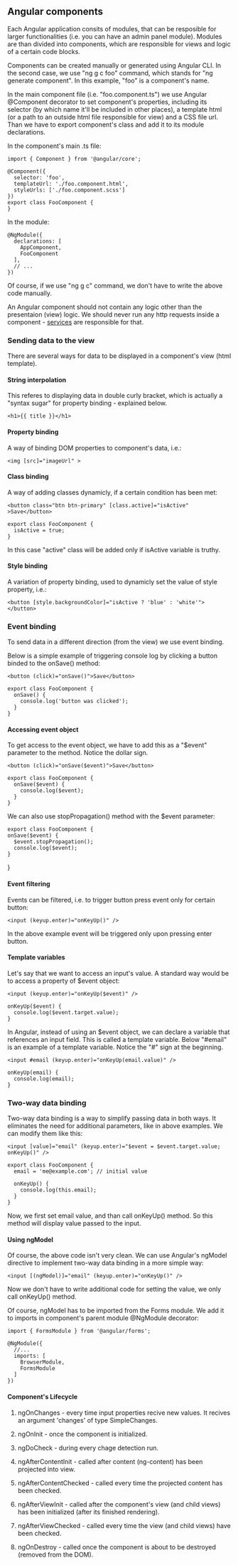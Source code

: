 ## Angular components

Each Angular application consits of modules, that can be resposible for larger functionalities (i.e. you can have an admin panel module). Modules are than divided into components, which are responsible for views and logic of a certain code blocks.

Components can be created manually or generated using Angular CLI. In the second case, we use "ng g c foo" command, which stands for "ng generate component". In this example, "foo" is a component's name.

In the main component file (i.e. "foo.component.ts") we use Angular @Component decorator to set component's properties, including its selector (by which name it'll be included in other places), a template html (or a path to an outside html file responsible for view) and a CSS file url. Than we have to export component's class and add it to its module declarations.

In the component's main .ts file:

    import { Component } from '@angular/core';

    @Component({
      selector: 'foo',
      templateUrl: './foo.component.html',
      styleUrls: ['./foo.component.scss']
    })
    export class FooComponent {
    }

In the module:

    @NgModule({
      declarations: [
        AppComponent,
        FooComponent
      ],
      // ...
    })

Of course, if we use "ng g c" command, we don't have to write the above code manually.

An Angular component should not contain any logic other than the presentaion (view) logic. We should never run any http requests inside a component - [services](https://github.com/JarekSopinski/TIL/blob/master/Angular/Services.md) are responsible for that.

### Sending data to the view

There are several ways for data to be displayed in a component's view (html template).

#### String interpolation

This referes to displaying data in double curly bracket, which is actually a "syntax sugar" for property binding - explained below.

    <h1>{{ title }}</h1>

#### Property binding

A way of binding DOM properties to component's data, i.e.:

    <img [src]="imageUrl" >

#### Class binding

A way of adding classes dynamicly, if a certain condition has been met:

    <button class="btn btn-primary" [class.active]="isActive" >Save</button>

    export class FooComponent {
      isActive = true;
    }

In this case "active" class will be added only if isActive variable is truthy.

#### Style binding

A variation of property binding, used to dynamicly set the value of style property, i.e.:

    <button [style.backgroundColor]="isActive ? 'blue' : 'white'"></button>

### Event binding

To send data in a different direction (from the view) we use event binding.

Below is a simple example of triggering console log by clicking a button binded to the onSave() method:

    <button (click)="onSave()">Save</button>

    export class FooComponent {
      onSave() {
        console.log('button was clicked');
      }
    }

#### Accessing event object

To get access to the event object, we have to add this as a "$event" parameter to the method. Notice the dollar sign.

    <button (click)="onSave($event)">Save</button>

    export class FooComponent {
      onSave($event) {
        console.log($event);
      }
    }

We can also use stopPropagation() method with the $event parameter:

    export class FooComponent {
    onSave($event) {
      $event.stopPropagation();
      console.log($event);
    }
  }

#### Event filtering

Events can be filtered, i.e. to trigger button press event only for certain button:

    <input (keyup.enter)="onKeyUp()" />

In the above example event will be triggered only upon pressing enter button.

#### Template variables

Let's say that we want to access an input's value. A standard way would be to access a property of $event object:

    <input (keyup.enter)="onKeyUp($event)" />

    onKeyUp($event) {
      console.log($event.target.value);
    }

In Angular, instead of using an $event object, we can declare a variable that references an input field. This is called a template variable. Below "#email" is an example of a template variable. Notice the "#" sign at the beginning.

    <input #email (keyup.enter)="onKeyUp(email.value)" />

    onKeyUp(email) {
      console.log(email);
    }

### Two-way data binding

Two-way data binding is a way to simplify passing data in both ways. It eliminates the need for additional parameters, like in above examples. We can modify them like this:

    <input [value]="email" (keyup.enter)="$event = $event.target.value;   onKeyUp()" />

    export class FooComponent {
      email = 'me@example.com'; // initial value

      onKeyUp() {
        console.log(this.email);
      }
    }

Now, we first set email value, and than call onKeyUp() method. So this method will display value passed to the input. 

#### Using ngModel

Of course, the above code isn't very clean. We can use Angular's ngModel directive to implement two-way data binding in a more simple way:

    <input [(ngModel)]="email" (keyup.enter)="onKeyUp()" />

Now we don't have to write additional code for setting the value, we only call onKeyUp() method.

Of course, ngModel has to be imported from the Forms module. We add it  to imports in component's parent module @NgModule decorator:

    import { FormsModule } from '@angular/forms';
  
    @NgModule({
      //...
      imports: [
        BrowserModule,
        FormsModule
      ]
    })

#### Component's Lifecycle

1) ngOnChanges - every time input properties recive new values. It recives an argument 'changes' of type SimpleChanges.

2) ngOnInit - once the component is initialized.

3) ngDoCheck - during every chage detection run.

4) ngAfterContentInit - called after content (ng-content) has been projected into view.

5) ngAfterContentChecked - called every time the projected content has been checked.

6) ngAfterViewInit - called after the component's view (and child views) has been initialized (after its finished rendering).

7) ngAfterViewChecked - called every time the view (and child views) have been checked.

8) ngOnDestroy - called once the component is about to be destroyed (removed from the DOM).
